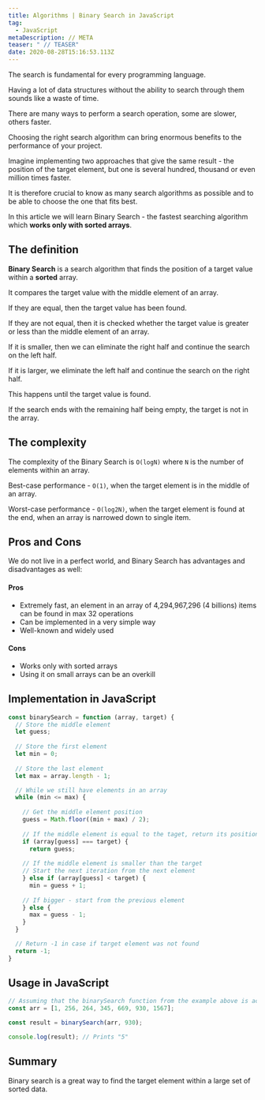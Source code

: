 ```yaml
---
title: Algorithms | Binary Search in JavaScript
tag:
  - JavaScript
metaDescription: // META
teaser: " // TEASER"
date: 2020-08-28T15:16:53.113Z
---
```

The search is fundamental for every programming language. 

Having a lot of data structures without the ability to search through them sounds like a waste of time. 

There are many ways to perform a search operation, some are slower, others faster. 

Choosing the right search algorithm can bring enormous benefits to the performance of your project. 

Imagine implementing two approaches that give the same result - the position of the target element, but one is several hundred, thousand or even million times faster.

It is therefore crucial to know as many search algorithms as possible and to be able to choose the one that fits best.

In this article we will learn Binary Search - the fastest searching algorithm which **works only with sorted arrays**.

## The definition

**Binary Search**  is a search algorithm that finds the position of a target value within a **sorted** array. 

It compares the target value with the middle element of an array.

If they are equal, then the target value has been found.

If they are not equal, then it is checked whether the target value is greater or less than the middle element of an array. 

If it is smaller, then we can eliminate the right half and continue the search on the left half. 

If it is larger, we eliminate the left half and continue the search on the right half. 

This happens until the target value is found.

If the search ends with the remaining half being empty, the target is not in the array.

## The complexity

The complexity of the Binary Search is `O(logN)` where `N` is the number of elements within an array.

Best-case performance - `O(1)`, when the target element is in the middle of an array.

Worst-case performance - `O(log2N)`, when the target element is found at the end, when an array is narrowed down to single item.

## Pros and Cons

We do not live in a perfect world, and Binary Search has advantages and disadvantages as well:

#### Pros

* Extremely fast, an element in an array of 4,294,967,296 (4 billions) items can be found in max 32 operations
* Can be implemented in a very simple way
* Well-known and widely used

#### Cons

* Works only with sorted arrays
* Using it on small arrays can be an overkill

## Implementation in JavaScript

```javascript
const binarySearch = function (array, target) {
  // Store the middle element
  let guess;
  
  // Store the first element
  let min = 0;
  
  // Store the last element
  let max = array.length - 1;

  // While we still have elements in an array
  while (min <= max) {
    
    // Get the middle element position
    guess = Math.floor((min + max) / 2);
    
    // If the middle element is equal to the taget, return its position
    if (array[guess] === target) {
      return guess;
      
    // If the middle element is smaller than the target
    // Start the next iteration from the next element 
    } else if (array[guess] < target) {
      min = guess + 1;
      
    // If bigger - start from the previous element
    } else {
      max = guess - 1;
    }
  }

  // Return -1 in case if target element was not found
  return -1;
}

```

## Usage in JavaScript

```javascript
// Assuming that the binarySearch function from the example above is accessible
const arr = [1, 256, 264, 345, 669, 930, 1567];

const result = binarySearch(arr, 930);

console.log(result); // Prints "5"
```

## Summary

Binary search is a great way to find the target element within a large set of sorted data.